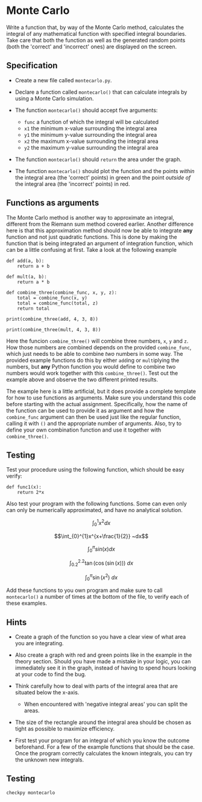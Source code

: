 # Monte Carlo

Write a function that, by way of the Monte Carlo method, calculates the integral of any mathematical function with specified integral boundaries. Take care that both the function as well as the generated random points (both the 'correct' and 'incorrect' ones) are displayed on the screen.

## Specification

* Create a new file called `montecarlo.py`.

* Declare a function called `montecarlo()` that can calculate integrals by using a Monte Carlo simulation.

* The function `montecarlo()` should accept five arguments:

	- `func` a function of which the integral will be calculated
	- `x1` the minimum x-value surrounding the integral area
	- `y1` the minimum y-value surrounding the integral area
	- `x2` the maximum x-value surrounding the integral area
	- `y2` the maximum y-value surrounding the integral area

* The function `montecarlo()` should `return` the area under the graph.

* The function `montecarlo()` should plot the function and the points *within* the integral area (the 'correct' points) in green and the point *outside of* the integral area (the 'incorrect' points) in red.

## Functions as arguments

The Monte Carlo method is another way to approximate an integral, different
from the Riemann sum method covered earlier. Another difference here is that
this approximation method should now be able to integrate **any** function and
not just quadratic functions. This is done by making the function that is being
integrated an argument of integration function, which can be a little confusing
at first. Take a look at the following example

	def add(a, b):
		return a + b

	def mult(a, b):
		return a * b

	def combine_three(combine_func, x, y, z):
		total = combine_func(x, y)
		total = combine_func(total, z)
		return total

	print(combine_three(add, 4, 3, 8))
	
	print(combine_three(mult, 4, 3, 8))

Here the funcion `combine_three()` will combine three numbers, `x`, `y` and
`z`. How those numbers are combined depends on the provided `combine_func`,
which just needs to be able to combine *two* numbers in some way. The provided
example functions do this by either `add`ing or `mult`iplying the numbers, but
**any** Python function you would define to combine two numbers would work
together with this `combine_three()`. Test out the example above and observe
the two different printed results.

The example here is a little artificial, but it does provide a complete
template for how to use functions as arguments. Make sure you understand this
code before starting with the actual assignment. Specifically, how the name of
the function can be used to provide it as argument and how the `combine_func`
argument can then be used just like the regular function, calling it with `()`
and the appropriate number of arguments. Also, try to define your own
combination function and use it together with `combine_three()`.

## Testing

Test your procedure using the following function, which should be easy verify:

	def func1(x):
		return 2*x

Also test your program with the following functions. Some can even only can
only be numerically approximated, and have no analytical solution.

$$\int_{0}^{1}x^2 dx$$

$$\int_{0}^{1}x^{x+\frac{1}{2}} ~dx$$

$$\int_{0}^{\pi}sin(x) dx$$

$$\int_{0.2}^{2.2} \tan(\cos(\sin(x))) ~dx$$

$$\int_{0}^{\pi} \sin(x^2) ~dx$$

Add these functions to you own program and make sure to call `montecarlo()` a number of times at the bottom of the file, to verify each of these examples.

## Hints

* Create a graph of the function so you have a clear view of what area you are integrating.

* Also create a graph with red and green points like in the example in the theory section. Should you have made a mistake in your logic, you can immediately see it in the graph, instead of having to spend hours looking at your code to find the bug.

* Think carefully how to deal with parts of the integral area that are situated below the x-axis.

	* When encountered with 'negative integral areas' you can split the areas.

* The size of the rectangle around the integral area should be chosen as tight as possible to maximize efficiency.

* First test your program for an integral of which you know the outcome beforehand. For a few of the example functions that should be the case. Once the program correctly calculates the known integrals, you can try the unknown new integrals.


## Testing

	checkpy montecarlo

